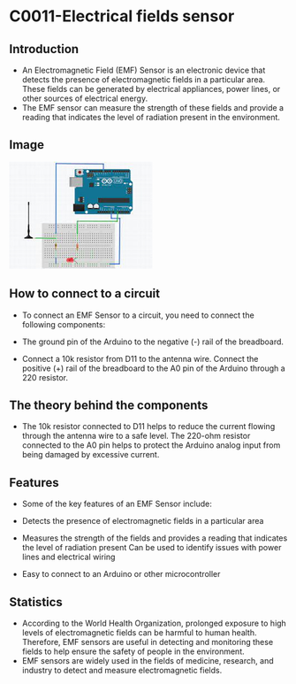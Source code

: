 # C0011-Electrical fields sensor

## Introduction

- An Electromagnetic Field (EMF) Sensor is an electronic device that detects the presence of electromagnetic fields in a particular area. These fields can be generated by electrical appliances, power lines, or other sources of electrical energy.
- The EMF sensor can measure the strength of these fields and provide a reading that indicates the level of radiation present in the environment.

## Image

![IMG](IMG/IMG.jpeg)

## How to connect to a circuit

- To connect an EMF Sensor to a circuit, you need to connect the following components:

- The ground pin of the Arduino to the negative (-) rail of the breadboard.
- Connect a 10k resistor from D11 to the antenna wire.
Connect the positive (+) rail of the breadboard to the A0 pin of the Arduino through a 220 resistor.

## The theory behind the components

- The 10k resistor connected to D11 helps to reduce the current flowing through the antenna wire to a safe level. The 220-ohm resistor connected to the A0 pin helps to protect the Arduino analog input from being damaged by excessive current.

## Features

- Some of the key features of an EMF Sensor include:

- Detects the presence of electromagnetic fields in a particular area
- Measures the strength of the fields and provides a reading that indicates the level of radiation present
Can be used to identify issues with power lines and electrical wiring
- Easy to connect to an Arduino or other microcontroller

## Statistics

- According to the World Health Organization, prolonged exposure to high levels of electromagnetic fields can be harmful to human health. Therefore, EMF sensors are useful in detecting and monitoring these fields to help ensure the safety of people in the environment.
- EMF sensors are widely used in the fields of medicine, research, and industry to detect and measure electromagnetic fields.
